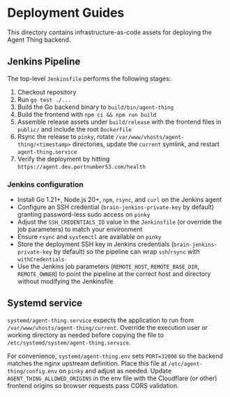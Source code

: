 # Deployment Guides

This directory contains infrastructure-as-code assets for deploying the Agent Thing backend.

## Jenkins Pipeline

The top-level `Jenkinsfile` performs the following stages:

1. Checkout repository
2. Run `go test ./...`
3. Build the Go backend binary to `build/bin/agent-thing`
4. Build the frontend with `npm ci && npm run build`
5. Assemble release assets under `build/release` with the frontend files in `public/` and include the root `Dockerfile`
6. Rsync the release to `pinky`, rotate `/var/www/vhosts/agent-thing/<timestamp>` directories, update the `current` symlink, and restart `agent-thing.service`
7. Verify the deployment by hitting `https://agent.dev.portnumber53.com/health`

### Jenkins configuration

- Install Go 1.21+, Node.js 20+, `npm`, `rsync`, and `curl` on the Jenkins agent
- Configure an SSH credential (`brain-jenkins-private-key` by default) granting password-less sudo access on `pinky`
- Adjust the `SSH_CREDENTIALS_ID` value in the `Jenkinsfile` (or override the job parameters) to match your environment
- Ensure `rsync` and `systemctl` are available on `pinky`
- Store the deployment SSH key in Jenkins credentials (`brain-jenkins-private-key` by default) so the pipeline can wrap `ssh`/`rsync` with `withCredentials`
- Use the Jenkins job parameters (`REMOTE_HOST`, `REMOTE_BASE_DIR`, `REMOTE_OWNER`) to point the pipeline at the correct host and directory without modifying the Jenkinsfile

## Systemd service

`systemd/agent-thing.service` expects the application to run from `/var/www/vhosts/agent-thing/current`. Override the execution user or working directory as needed before copying the file to `/etc/systemd/system/agent-thing.service`.

For convenience, `systemd/agent-thing.env` sets `PORT=32000` so the backend matches the nginx upstream definition. Place this file at `/etc/agent-thing/config.env` on `pinky` and adjust as needed.
Update `AGENT_THING_ALLOWED_ORIGINS` in the env file with the Cloudflare (or other) frontend origins so browser requests pass CORS validation.
